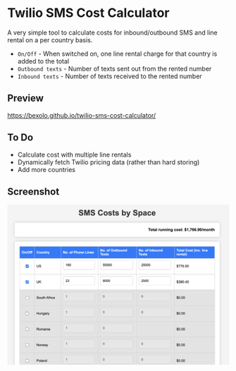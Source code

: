 
# Twilio SMS Cost Calculator

A very simple tool to calculate costs for inbound/outbound SMS and line rental on a per country basis. 

- `On/Off` - When switched on, one line rental charge for that country is added to the total
- `Outbound texts` - Number of texts sent out from the rented number
- `Inbound texts` - Number of texts received to the rented number

## Preview
https://bexolo.github.io/twilio-sms-cost-calculator/

## To Do
- Calculate cost with multiple line rentals
- Dynamically fetch Twilio pricing data (rather than hard storing)
- Add more countries

## Screenshot

![image](https://raw.githubusercontent.com/Bexolo/twilio-sms-cost-calculator/main/UI%20Preview%20for%20SMS.png)


